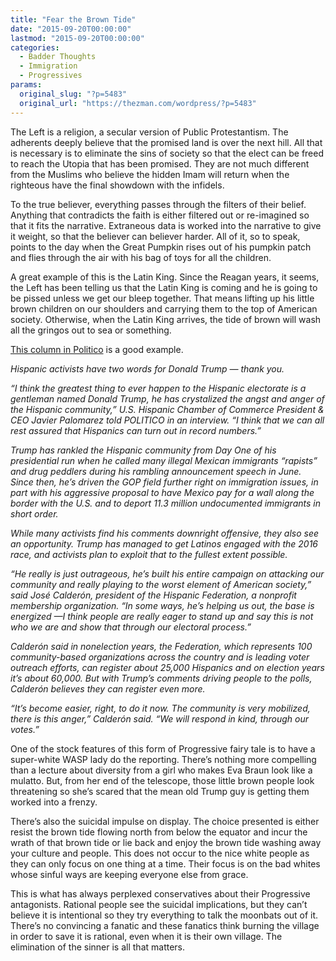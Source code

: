 ```yaml
---
title: "Fear the Brown Tide"
date: "2015-09-20T00:00:00"
lastmod: "2015-09-20T00:00:00"
categories:
  - Badder Thoughts
  - Immigration
  - Progressives
params:
  original_slug: "?p=5483"
  original_url: "https://thezman.com/wordpress/?p=5483"
---
```


The Left is a religion, a secular version of Public Protestantism. The
adherents deeply believe that the promised land is over the next hill.
All that is necessary is to eliminate the sins of society so that the
elect can be freed to reach the Utopia that has been promised. They are
not much different from the Muslims who believe the hidden Imam will
return when the righteous have the final showdown with the infidels.

To the true believer, everything passes through the filters of their
belief. Anything that contradicts the faith is either filtered out or
re-imagined so that it fits the narrative. Extraneous data is worked
into the narrative to give it weight, so that the believer can believer
harder. All of it, so to speak, points to the day when the Great Pumpkin
rises out of his pumpkin patch and flies through the air with his bag of
toys for all the children.

A great example of this is the Latin King. Since the Reagan years, it
seems, the Left has been telling us that the Latin King is coming and he
is going to be pissed unless we get our bleep together. That means
lifting up his little brown children on our shoulders and carrying them
to the top of American society. Otherwise, when the Latin King arrives,
the tide of brown will wash all the gringos out to sea or something.

<a
href="http://www.politico.com/story/2015/09/donald-trump-hispanics-213831"
rel="noopener" target="_blank">This column in Politico</a> is a good
example.

*Hispanic activists have two words for Donald Trump — thank you.*

*“I think the greatest thing to ever happen to the Hispanic electorate
is a gentleman named Donald Trump, he has crystalized the angst and
anger of the Hispanic community,” U.S. Hispanic Chamber of Commerce
President & CEO Javier Palomarez told POLITICO in an interview. “I think
that we can all rest assured that Hispanics can turn out in record
numbers.”*

*Trump has rankled the Hispanic community from Day One of his
presidential run when he called many illegal Mexican immigrants
“rapists” and drug peddlers during his rambling announcement speech in
June. Since then, he’s driven the GOP field further right on immigration
issues, in part with his aggressive proposal to have Mexico pay for a
wall along the border with the U.S. and to deport 11.3 million
undocumented immigrants in short order.*

*While many activists find his comments downright offensive, they also
see an opportunity. Trump has managed to get Latinos engaged with the
2016 race, and activists plan to exploit that to the fullest extent
possible.*

*“He really is just outrageous, he’s built his entire campaign on
attacking our community and really playing to the worst element of
American society,” said José Calderón, president of the Hispanic
Federation, a nonprofit membership organization. “In some ways, he’s
helping us out, the base is energized —I think people are really eager
to stand up and say this is not who we are and show that through our
electoral process.”*

*Calderón said in nonelection years, the Federation, which represents
100 community-based organizations across the country and is leading
voter outreach efforts, can register about 25,000 Hispanics and on
election years it’s about 60,000. But with Trump’s comments driving
people to the polls, Calderón believes they can register even more.*

*“It’s become easier, right, to do it now. The community is very
mobilized, there is this anger,” Calderón said. “We will respond in
kind, through our votes.”*

One of the stock features of this form of Progressive fairy tale is to
have a super-white WASP lady do the reporting. There’s nothing more
compelling than a lecture about diversity from a girl who makes Eva
Braun look like a mulatto. But, from her end of the telescope, those
little brown people look threatening so she’s scared that the mean old
Trump guy is getting them worked into a frenzy.

There’s also the suicidal impulse on display. The choice presented is
either resist the brown tide flowing north from below the equator and
incur the wrath of that brown tide or lie back and enjoy the brown tide
washing away your culture and people. This does not occur to the nice
white people as they can only focus on one thing at a time. Their focus
is on the bad whites whose sinful ways are keeping everyone else from
grace.

This is what has always perplexed conservatives about their Progressive
antagonists. Rational people see the suicidal implications, but they
can’t believe it is intentional so they try everything to talk the
moonbats out of it. There’s no convincing a fanatic and these fanatics
think burning the village in order to save it is rational, even when it
is their own village. The elimination of the sinner is all that matters.

